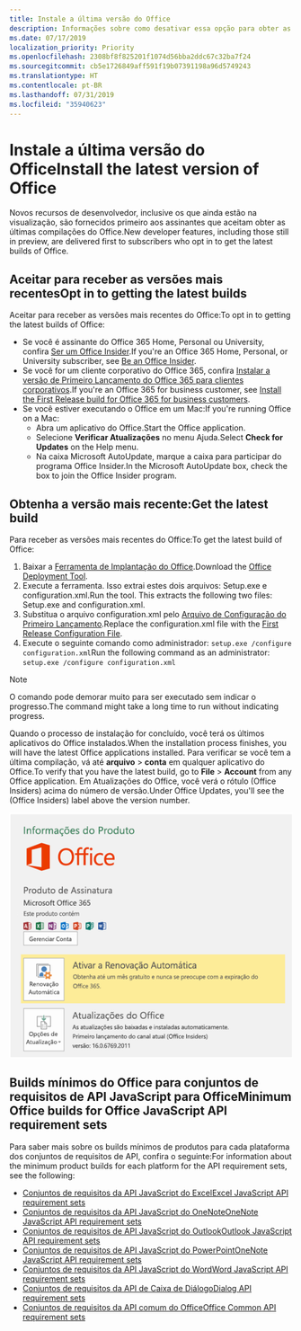 ```yaml
---
title: Instale a última versão do Office
description: Informações sobre como desativar essa opção para obter as versões mais recentes do Office.
ms.date: 07/17/2019
localization_priority: Priority
ms.openlocfilehash: 2308bf8f825201f1074d56bba2ddc67c32ba7f24
ms.sourcegitcommit: cb5e1726849aff591f19b07391198a96d5749243
ms.translationtype: HT
ms.contentlocale: pt-BR
ms.lasthandoff: 07/31/2019
ms.locfileid: "35940623"
---
```

# <a name="install-the-latest-version-of-office"></a><span data-ttu-id="1ca31-103">Instale a última versão do Office</span><span class="sxs-lookup"><span data-stu-id="1ca31-103">Install the latest version of Office</span></span>

<span data-ttu-id="1ca31-104">Novos recursos de desenvolvedor, inclusive os que ainda estão na visualização, são fornecidos primeiro aos assinantes que aceitam obter as últimas compilações do Office.</span><span class="sxs-lookup"><span data-stu-id="1ca31-104">New developer features, including those still in preview, are delivered first to subscribers who opt in to get the latest builds of Office.</span></span>

## <a name="opt-in-to-getting-the-latest-builds"></a><span data-ttu-id="1ca31-105">Aceitar para receber as versões mais recentes</span><span class="sxs-lookup"><span data-stu-id="1ca31-105">Opt in to getting the latest builds</span></span>

<span data-ttu-id="1ca31-106">Aceitar para receber as versões mais recentes do Office:</span><span class="sxs-lookup"><span data-stu-id="1ca31-106">To opt in to getting the latest builds of Office:</span></span>

- <span data-ttu-id="1ca31-107">Se você é assinante do Office 365 Home, Personal ou University, confira [Ser um Office Insider](https://products.office.com/office-insider).</span><span class="sxs-lookup"><span data-stu-id="1ca31-107">If you're an Office 365 Home, Personal, or University subscriber, see [Be an Office Insider](https://products.office.com/office-insider).</span></span>
- <span data-ttu-id="1ca31-108">Se você for um cliente corporativo do Office 365, confira [Instalar a versão de Primeiro Lançamento do Office 365 para clientes corporativos](https://support.office.com/article/Install-the-First-Release-build-for-Office-365-for-business-customers-4dd8ba40-73c0-4468-b778-c7b744d03ead).</span><span class="sxs-lookup"><span data-stu-id="1ca31-108">If you're an Office 365 for business customer, see [Install the First Release build for Office 365 for business customers](https://support.office.com/article/Install-the-First-Release-build-for-Office-365-for-business-customers-4dd8ba40-73c0-4468-b778-c7b744d03ead).</span></span>
- <span data-ttu-id="1ca31-109">Se você estiver executando o Office em um Mac:</span><span class="sxs-lookup"><span data-stu-id="1ca31-109">If you're running Office on a Mac:</span></span>
  - <span data-ttu-id="1ca31-110">Abra um aplicativo do Office.</span><span class="sxs-lookup"><span data-stu-id="1ca31-110">Start the Office application.</span></span>
  - <span data-ttu-id="1ca31-111">Selecione **Verificar Atualizações** no menu Ajuda.</span><span class="sxs-lookup"><span data-stu-id="1ca31-111">Select **Check for Updates** on the Help menu.</span></span>
  - <span data-ttu-id="1ca31-112">Na caixa Microsoft AutoUpdate, marque a caixa para participar do programa Office Insider.</span><span class="sxs-lookup"><span data-stu-id="1ca31-112">In the Microsoft AutoUpdate box, check the box to join the Office Insider program.</span></span>

## <a name="get-the-latest-build"></a><span data-ttu-id="1ca31-113">Obtenha a versão mais recente:</span><span class="sxs-lookup"><span data-stu-id="1ca31-113">Get the latest build</span></span>

<span data-ttu-id="1ca31-114">Para receber as versões mais recentes do Office:</span><span class="sxs-lookup"><span data-stu-id="1ca31-114">To get the latest build of Office:</span></span>

1. <span data-ttu-id="1ca31-115">Baixar a [Ferramenta de Implantação do Office](https://www.microsoft.com/download/details.aspx?id=49117).</span><span class="sxs-lookup"><span data-stu-id="1ca31-115">Download the [Office Deployment Tool](https://www.microsoft.com/download/details.aspx?id=49117).</span></span>
2. <span data-ttu-id="1ca31-p101">Execute a ferramenta. Isso extrai estes dois arquivos: Setup.exe e configuration.xml.</span><span class="sxs-lookup"><span data-stu-id="1ca31-p101">Run the tool. This extracts the following two files: Setup.exe and configuration.xml.</span></span>
3. <span data-ttu-id="1ca31-118">Substitua o arquivo configuration.xml pelo [Arquivo de Configuração do Primeiro Lançamento](https://raw.githubusercontent.com/OfficeDev/Office-Add-in-Commands-Samples/master/Tools/FirstReleaseConfig/configuration.xml).</span><span class="sxs-lookup"><span data-stu-id="1ca31-118">Replace the configuration.xml file with the [First Release Configuration File](https://raw.githubusercontent.com/OfficeDev/Office-Add-in-Commands-Samples/master/Tools/FirstReleaseConfig/configuration.xml).</span></span>
4. <span data-ttu-id="1ca31-119">Execute o seguinte comando como administrador: `setup.exe /configure configuration.xml`</span><span class="sxs-lookup"><span data-stu-id="1ca31-119">Run the following command as an administrator:  `setup.exe /configure configuration.xml`</span></span>

> [!NOTE]
> <span data-ttu-id="1ca31-120">O comando pode demorar muito para ser executado sem indicar o progresso.</span><span class="sxs-lookup"><span data-stu-id="1ca31-120">The command might take a long time to run without indicating progress.</span></span>

<span data-ttu-id="1ca31-121">Quando o processo de instalação for concluído, você terá os últimos aplicativos do Office instalados.</span><span class="sxs-lookup"><span data-stu-id="1ca31-121">When the installation process finishes, you will have the latest Office applications installed.</span></span> <span data-ttu-id="1ca31-122">Para verificar se você tem a última compilação, vá até **arquivo** > **conta** em qualquer aplicativo do Office.</span><span class="sxs-lookup"><span data-stu-id="1ca31-122">To verify that you have the latest build, go to **File** > **Account** from any Office application.</span></span> <span data-ttu-id="1ca31-123">Em Atualizações do Office, você verá o rótulo (Office Insiders) acima do número de versão.</span><span class="sxs-lookup"><span data-stu-id="1ca31-123">Under Office Updates, you'll see the (Office Insiders) label above the version number.</span></span>

![Uma captura de tela que mostra informações do produto com o rótulo Office Insiders](../images/office-insiders.png)

## <a name="minimum-office-builds-for-office-javascript-api-requirement-sets"></a><span data-ttu-id="1ca31-125">Builds mínimos do Office para conjuntos de requisitos de API JavaScript para Office</span><span class="sxs-lookup"><span data-stu-id="1ca31-125">Minimum Office builds for Office JavaScript API requirement sets</span></span>

<span data-ttu-id="1ca31-126">Para saber mais sobre os builds mínimos de produtos para cada plataforma dos conjuntos de requisitos de API, confira o seguinte:</span><span class="sxs-lookup"><span data-stu-id="1ca31-126">For information about the minimum product builds for each platform for the API requirement sets, see the following:</span></span>

- [<span data-ttu-id="1ca31-127">Conjuntos de requisitos da API JavaScript do Excel</span><span class="sxs-lookup"><span data-stu-id="1ca31-127">Excel JavaScript API requirement sets</span></span>](/office/dev/add-ins/reference/requirement-sets/excel-api-requirement-sets)
- [<span data-ttu-id="1ca31-128">Conjuntos de requisitos da API JavaScript do OneNote</span><span class="sxs-lookup"><span data-stu-id="1ca31-128">OneNote JavaScript API requirement sets</span></span>](/office/dev/add-ins/reference/requirement-sets/onenote-api-requirement-sets)
- [<span data-ttu-id="1ca31-129">Conjuntos de requisitos de API JavaScript do Outlook</span><span class="sxs-lookup"><span data-stu-id="1ca31-129">Outlook JavaScript API requirement sets</span></span>](/office/dev/add-ins/reference/requirement-sets/outlook-api-requirement-sets)
- [<span data-ttu-id="1ca31-130">Conjuntos de requisitos de API JavaScript do PowerPoint</span><span class="sxs-lookup"><span data-stu-id="1ca31-130">OneNote JavaScript API requirement sets</span></span>](/office/dev/add-ins/reference/requirement-sets/powerpoint-api-requirement-sets)
- [<span data-ttu-id="1ca31-131">Conjuntos de requisitos da API JavaScript do Word</span><span class="sxs-lookup"><span data-stu-id="1ca31-131">Word JavaScript API requirement sets</span></span>](/office/dev/add-ins/reference/requirement-sets/word-api-requirement-sets)
- [<span data-ttu-id="1ca31-132">Conjuntos de requisitos da API de Caixa de Diálogo</span><span class="sxs-lookup"><span data-stu-id="1ca31-132">Dialog API requirement sets</span></span>](/office/dev/add-ins/reference/requirement-sets/dialog-api-requirement-sets)
- [<span data-ttu-id="1ca31-133">Conjuntos de requisitos da API comum do Office</span><span class="sxs-lookup"><span data-stu-id="1ca31-133">Office Common API requirement sets</span></span>](/office/dev/add-ins/reference/requirement-sets/office-add-in-requirement-sets)
